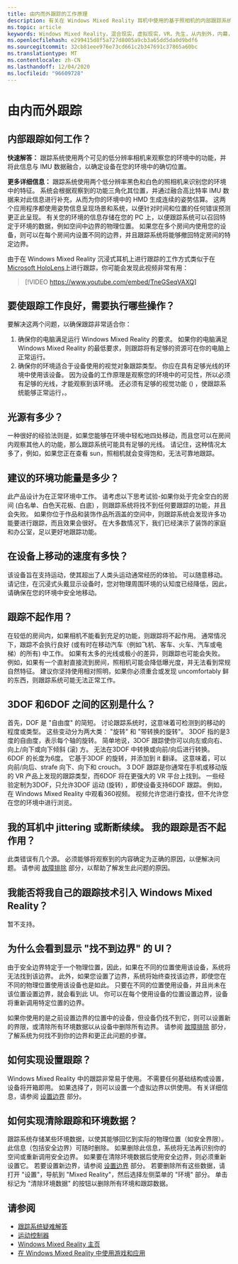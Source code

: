 ```yaml
---
title: 由内而外跟踪的工作原理
description: 有关在 Windows Mixed Reality 耳机中使用的基于照相机的内部跟踪系统的信息。
ms.topic: article
keywords: Windows Mixed Reality，混合现实，虚拟现实，VR，先生，从内到外，内幕，跟踪，照相机
ms.openlocfilehash: e299415d8f5a727d8005a9cb3a65dd5da0d9bdf6
ms.sourcegitcommit: 32cb81eee976e73cd661c2b347691c37865a60bc
ms.translationtype: MT
ms.contentlocale: zh-CN
ms.lasthandoff: 12/04/2020
ms.locfileid: "96609728"
---
```

# <a name="inside-out-tracking"></a>由内而外跟踪

## <a name="how-does-inside-out-tracking-work"></a>内部跟踪如何工作？

**快速解答：** 跟踪系统使用两个可见的低分辨率相机来观察您的环境中的功能，并将此信息与 IMU 数据融合，以确定设备在您的环境中的确切位置。

**更多详细信息：** 跟踪系统使用两个低分辨率黑色和白色的照相机来识别您的环境中的特征。 系统会根据观察到的功能三角化其位置，并通过融合高比特率 IMU 数据来对此信息进行补充，从而为你的环境中的 HMD 生成连续的姿势估算。 这两个应用程序都使用姿势信息呈现场景和系统，以便针对时间和位置的任何错误预测更正此呈现。 有关您的环境的信息存储在您的 PC 上，以便跟踪系统可以召回特定于环境的数据，例如空间中边界的物理位置。 如果您在多个房间内使用您的设备，则可以在每个房间内设置不同的边界，并且跟踪系统将能够撤回特定房间的特定边界。

由于在 Windows Mixed Reality 沉浸式耳机上进行跟踪的工作方式类似于在 [Microsoft HoloLens](https://www.microsoft.com/en-us/hololens)上进行跟踪，你可能会发现此视频非常有用：

>[!VIDEO https://www.youtube.com/embed/TneGSeqVAXQ]

## <a name="what-do-i-need-to-make-tracking-work-well"></a>要使跟踪工作良好，需要执行哪些操作？

要解决这两个问题，以确保跟踪非常适合你：
1. 确保你的电脑满足运行 Windows Mixed Reality 的要求。 如果你的电脑满足 Windows Mixed Reality 的最低要求，则跟踪将有足够的资源可在你的电脑上正常运行。
2. 确保你的环境适合于设备使用的视觉对象跟踪类型。 你应在具有足够光线的环境中使用该设备。 因为设备的工作原理是观察您的环境中的可见性，所以必须有足够的光线，才能观察到该环境。 还必须有足够的视觉功能 () ，使跟踪系统能够正常运行，。

## <a name="how-much-light-is-enough-light"></a>光源有多少？

一种很好的经验法则是，如果您能够在环境中轻松地四处移动，而且您可以在房间内观察其他人的功能，那么跟踪系统可能具有足够的光线。 请记住，这种情况太多了，例如，如果您正在查看 sun，照相机就会变得饱和，无法可靠地跟踪。 

## <a name="what-is-the-recommended-amount-of-environmental-features"></a>建议的环境功能量是多少？

此产品设计为在正常环境中工作。 请考虑以下思考试验-如果你处于完全空白的房间 (白名单、白色天花板、白底) ，则跟踪系统将找不到任何要跟踪的功能，并且会失败。 如果你位于作品和装饰作品所涵盖的空间中，则跟踪系统会发现许多功能要进行跟踪，而且效果会很好。 在大多数情况下，我们已经演示了装饰的家庭和办公室，足以更好地跟踪功能。

## <a name="how-fast-can-i-move-with-the-device"></a>在设备上移动的速度有多快？

该设备旨在支持运动，使其超出了人类头运动通常经历的体验。 可以随意移动。 请记住，在沉浸式头戴显示设备时，您对物理周围环境的认知度已经降低，因此，请确保在您的环境中安全地移动。

## <a name="where-will-tracking-not-work"></a>跟踪不起作用？

在较低的房间内，如果相机不能看到充足的功能，则跟踪将不起作用。 通常情况下，跟踪不会执行良好 (或有时在移动汽车（例如飞机、客车、火车、汽车或电梯）的所有) 中工作。 如果有太多的光线或极小的差异，则跟踪也可能会失败。 例如，如果有一个直射直接流到房间，照相机可能会降低曝光度，并无法看到常规自然特征。 建议你坚持使用相对照明，如果你必须重合或发现 uncomfortably 鲜的东西，则跟踪系统可能无法正常工作。 

## <a name="what-is-the-difference-between-3dof-and-6dof"></a>3DOF 和6DOF 之间的区别是什么？

首先，DOF 是 "自由度" 的简短。 讨论跟踪系统时，这意味着可检测到的移动的程度或类型。 这些变动分为两大类： "旋转" 和 "带转换的旋转"。 3DOF 指的是3度的自由度，表示每个轴的旋转。 简单地说，3DOF 跟踪使你可以向左或向右、向上/向下或向下倾斜 (滚) 方。 无法在3DOF 中转换或向前/向后进行转换。 6DOF 的长度为6度。 它基于3DOF 的旋转，并添加到 it 翻译。 这意味着，可以向前/向后、strafe 向下、向下和 crouch。 3 DOF 跟踪是你通常在手机或移动版的 VR 产品上发现的跟踪类型，而6DOF 将在更强大的 VR 平台上找到。 一些经验定制为3DOF，只允许3DOF 运动 (旋转) ，即使设备支持6DOF 跟踪。 例如，在 Windows Mixed Reality 中观看360视频。 视频允许您进行查找，但不允许您在您的环境中进行浏览。

## <a name="things-are-jittering-or-stuttering-in-my-headset-is-my-tracking-not-working"></a>我的耳机中 jittering 或断断续续。 我的跟踪是否不起作用？

此类错误有几个源。 必须能够将观察到的内容确定为正确的原因，以便解决问题。 请参阅 [故障排除](tracking.md) 部分，以帮助了解发生此问题的原因。

## <a name="can-i-bring-my-own-tracking-technology-to-windows-mixed-reality"></a>我能否将我自己的跟踪技术引入 Windows Mixed Reality？

暂不支持。

## <a name="why-do-i-see-ui-that-says-cant-find-your-boundary"></a>为什么会看到显示 "找不到边界" 的 UI？

由于安全边界特定于一个物理位置，因此，如果在不同的位置使用该设备，系统将无法找到该边界。 此外，如果您设置了边界，系统将始终查找该边界，即使您在不同的物理位置使用该设备也是如此。 只要在不同的位置使用设备，并且尚未在该位置设置边界，就会看到此 UI。 你可以在每个使用设备的位置设置边界，设备将重新调用特定位置的边界。

如果你使用的是之前设置边界的位置中的设备，但设备仍找不到它，则可以设置新的界限，或清除所有环境数据以从设备中删除所有边界。 请参阅 [故障排除](tracking.md) 部分，了解系统为何找不到你的边界和更正此问题的步骤。

## <a name="how-do-i-set-up-tracking"></a>如何实现设置跟踪？

Windows Mixed Reality 中的跟踪非常易于使用。 不需要任何基础结构或设置，设备将开箱即用。 如果选择了，则可以设置一个虚拟边界以供使用。 有关详细信息，请参阅 [设置边界](set-up-windows-mixed-reality.md#set-up-your-room-boundary) 部分。

## <a name="how-do-i-clear-tracking-and-environment-data"></a>如何实现清除跟踪和环境数据？

跟踪系统存储某些环境数据，以使其能够回忆到实际的物理位置（如安全界限）。 此信息（包括安全边界）可随时删除。 如果删除此信息，系统将无法再识别你的空间或重新调用安全边界。 如果要在清除环境数据后使用安全边界，则必须重新设置它。 若要设置新边界，请参阅 [设置边界](set-up-windows-mixed-reality.md#set-up-your-room-boundary) 部分。 若要删除所有这些数据，请打开 "设置"，导航到 "Mixed Reality"，然后选择左侧菜单的 "环境" 部分。 单击标记为 "清除环境数据" 的按钮以删除所有环境和跟踪数据。

## <a name="see-also"></a>请参阅
* [跟踪系统疑难解答](tracking.md)
* [运动控制器](controllers-in-wmr.md)
* [Windows Mixed Reality 主页](your-mixed-reality-home.md)
* [在 Windows Mixed Reality 中使用游戏和应用](using-games-and-apps-in-windows-mixed-reality.md)
